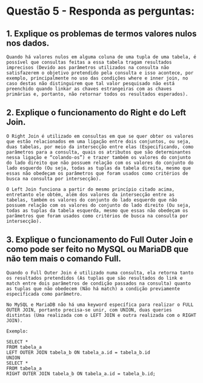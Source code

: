 # Questão 5 - Responda as perguntas:

## 1.	Explique os problemas de termos valores nulos nos dados.

	Quando há valores nulos em alguma coluna de uma tupla de uma tabela, é possível que consultas feitas a essa tabela tragam resultados imprecisos (Devido aos parâmetros utilizados na consulta não satisfazerem o objetivo pretendido pela consulta e isso acontece, por exemplo, principalmente no uso das condições where e inner join, no caso destas não distinguirem que tal valor pesquisado não está preenchido quando linkar as chaves estrangeiras com as chaves primárias e, portanto, não retornar todos os resultados esperados).

## 2.	Explique o funcionamento do Right e do Left Join.

	O Right Join é utilizado em consultas em que se quer obter os valores que estão relacionados em uma ligação entre dois conjuntos, ou seja, duas tabelas, por meio da intersecção entre elas (Especificando, como parâmetros para a consulta, quais os atributos que são determinantes nessa ligação e “colando-os”) e trazer também os valores do conjunto do lado direito que não possuem relação com os valores do conjunto do lado esquerdo (Ou seja, todas as tuplas da tabela direita, mesmo que essas não obedeçam os parâmetros que foram usados como critérios de busca na consulta por intersecção).

	O Left Join funciona a partir do mesmo princípio citado acima, entretanto ele obtém, além dos valores da intersecção entre as tabelas, também os valores do conjunto do lado esquerdo que não possuem relação com os valores do conjunto do lado direito (Ou seja, todas as tuplas da tabela esquerda, mesmo que essas não obedeçam os parâmetros que foram usados como critérios de busca na consulta por intersecção).

## 3.	Explique o funcionamento do Full Outer Join e como pode ser feito no MySQL ou MariaDB que não tem mais o comando Full.

    Quando o Full Outer Join é utilizado numa consulta, ela retorna tanto os resultados pretendidos (As tuplas que são resultados do link e match entre dois parâmetros de condição passados na consulta) quanto as tuplas que não obedecem (Não há match) a condição previamente especificada como parâmetro.

    No MySQL e MariaDB não há uma keyword específica para realizar o FULL OUTER JOIN, portanto precisa-se unir, com UNION, duas queries distintas (Uma realizada com o LEFT JOIN e outra realizada com o RIGHT JOIN).

    Exemplo:
    
    SELECT *
    FROM tabela_a
    LEFT OUTER JOIN tabela_b ON tabela_a.id = tabela_b.id
    UNION
    SELECT *
    FROM tabela_a
    RIGHT OUTER JOIN tabela_b ON tabela_a.id = tabela_b.id;





